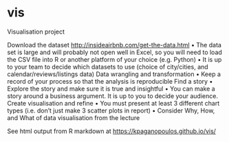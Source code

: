 # vis
Visualisation project

Download the dataset 
http://insideairbnb.com/get-the-data.html 
• The data set is large and will probably not open well in Excel, so you will need to load the CSV file into R or another platform of your choice (e.g. Python) 
• It is up to your team to decide which datasets to use (choice of city/cities, and calendar/reviews/listings data) 
Data wrangling and transformation
• Keep a record of your process so that the analysis is reproducible 
Find a story 
• Explore the story and make sure it is true and insightful 
• You can make a story around a business argument. It is up to you to decide your audience. 
Create visualisation and refine 
• You must present at least 3 different chart types (i.e. don’t just make 3 scatter plots in report) 
• Consider Why, How, and What of data visualisation from the lecture

See html output from R markdown at https://kpaganopoulos.github.io/vis/
